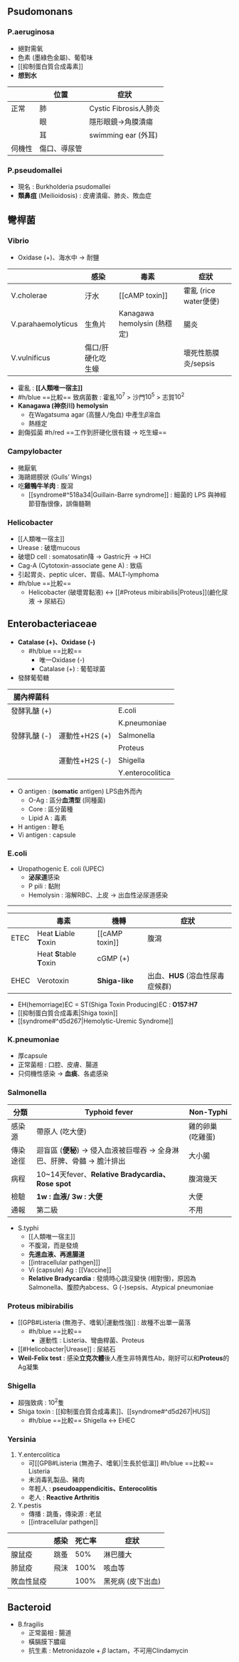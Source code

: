 ## Psudomonans
### P.aeruginosa
- 絕對需氧
- 色素 (墨綠色金屬)、葡萄味
- [[抑制蛋白質合成毒素]]
- **想到水**

|        | 位置         | 症狀                  |
|--------|--------------|-----------------------|
| 正常   | 肺           | Cystic Fibrosis人肺炎 |
|        | 眼           | 隱形眼鏡->角膜潰瘍    |
|        | 耳           | swimming ear (外耳)   |
| 伺機性 | 傷口、導尿管 |                       |
### P.pseudomallei
- 現名 : Burkholderia psudomallei
- **類鼻疽** (Meilioidosis) : 皮膚潰瘍、肺炎、敗血症
## 彎桿菌
### Vibrio
- Oxidase (+)、海水中 -> 耐鹽

|                    | 感染              | 毒素                        | 症狀                  |
|--------------------|-------------------|-----------------------------|-----------------------|
| V.cholerae         | 汙水              | [[cAMP toxin]]                        | 霍亂 (rice water便便) |
| V.parahaemolyticus | 生魚片            | Kanagawa hemolysin (熱穩定) | 腸炎                  |
| V.vulnificus       | 傷口/肝硬化吃生蠔 |                             | 壞死性筋膜炎/sepsis   |
- 霍亂 : **[[人類唯一宿主]]**
- #h/blue ==比較== 致病菌數 : 霍亂$10^7$ > 沙門$10^5$ > 志賀$10^2$
- **Kanagawa (神奈川) hemolysin**
	- 在Wagatsuma agar (高鹽人/兔血) 中產生$\beta$溶血
	- 熱穩定
- 創傷弧菌 #h/red ==工作到肝硬化很有錢 -> 吃生蠔==
### Campylobacter
- 微厭氧
- 海鷗翅膀狀 (Gulls’ Wings)
- 吃**雞鴨牛羊肉** : 腹瀉
	- [[syndrome#^518a34|Guillain-Barre syndrome]] : 細菌的 LPS 與神經節苷酯很像，誤傷髓鞘
### Helicobacter
- [[人類唯一宿主]]
- Urease : 破壞mucous
- 破壞D cell : somatosatin降 -> Gastric升 -> HCl
- Cag-A (Cytotoxin-associate gene A) : 致癌
- 引起胃炎、peptic ulcer、胃癌、MALT-lymphoma
- #h/blue  ==比較== 
	- Helicobacter (破壞胃黏液) <-> [[#Proteus mibirabilis|Proteus]](鹼化尿液 -> 尿結石)
## Enterobacteriaceae
- **Catalase (+)、Oxidase (-)**
	- #h/blue ==比較==
		- 唯一Oxidase (-)
		- Catalase (+) : 葡萄球菌
- 發酵葡萄糖

| 腸內桿菌科   |                |                  |
|--------------|----------------|------------------|
| 發酵乳醣 (+) |                | E.coli           |
|              |                | K.pneumoniae     |
| 發酵乳醣 (-) | 運動性+H2S (+) | Salmonella       |
|              |                | Proteus          |
|              | 運動性+H2S (-) | Shigella         |
|              |                | Y.enterocolitica |
- O antigen : (**somatic** antigen) LPS由外而內
	- O-Ag : 區分**血清型** (同種菌)
	- Core : 區分菌種
	- Lipid A : 毒素
- H antigen : 鞭毛
- Vi antigen : capsule
### E.coli
- Uropathogenic E. coli (UPEC)
	- **泌尿道**感染
	- P pili : 黏附
	- Hemolysin : 溶解RBC、上皮 -> 出血性泌尿道感染
***

|      | 毒素              | 機轉       | 症狀                         |
|------|-------------------|------------|------------------------------|
| ETEC | Heat **L**iable **T**oxin | [[cAMP toxin]]   | 腹瀉                         |
|      | Heat **S**table **T**oxin | cGMP (+)   |                              |
| EHEC | Verotoxin         | **Shiga-like** | 出血、**HUS** (溶血性尿毒症候群) |
- EH(hemorriage)EC = ST(Shiga Toxin Producing)EC : **O157:H7**
- [[抑制蛋白質合成毒素|Shiga toxin]]
- [[syndrome#^d5d267|Hemolytic-Uremic Syndrome]]
### K.pneumoniae
- 厚capsule
- 正常菌相 : 口腔、皮膚、腸道
- 只伺機性感染 -> **血痰**、各處感染
### Salmonella
| 分類     | Typhoid fever                                                         | Non-Typhi         |
|----------|-----------------------------------------------------------------------|-------------------|
| 感染源   | 帶原人 (吃大便)                                                       | 雞的卵巢 (吃雞蛋) |
| 傳染途徑 | 迴盲區 (**便秘**) -> 侵入血液被巨噬吞 -> 全身淋巴、肝脾、骨髓 -> 膽汁排出 | 大小腸            |
| 病程     | 10~14天fever、**Relative Bradycardia、Rose spot**                         | 腹瀉幾天          |
| 檢驗     | **1w : 血液/ 3w : 大便**                                                  | 大便              |
| 通報     | 第二級                                                                | 不用              |
- S.typhi
	- [[人類唯一宿主]]
	- 不腹瀉，而是發燒
	- **先進血液、再進腸道**
	- [[intracellular pathgen]]]
	- Vi (capsule) Ag : [[Vaccine]]
	- **Relative Bradycardia** : 發燒時心跳沒變快 (相對慢)，原因為Salmonella、腹腔內abcess、G (-)sepsis、Atypical pneumoniae
### Proteus mibirabilis
- [[GPB#Listeria (無孢子、嗜氧)|運動性強]] : 故種不出單一菌落 
	- #h/blue ==比較== 
		- 運動性 : Listeria、彎曲桿菌、Proteus
- [[#Helicobacter|Urease]] : 尿結石
- **Weil-Felix test** : 感染**立克次體**後人產生非特異性Ab，剛好可以和**Proteus**的Ag凝集
### Shigella
- 超強致病 : $10^2$隻
- Shiga toxin : [[抑制蛋白質合成毒素]]、[[syndrome#^d5d267|HUS]]
	- #h/blue ==比較== Shigella <-> EHEC 
### Yersinia
1. Y.entercolitica
	- 可[[GPB#Listeria (無孢子、嗜氧)|生長於低溫]] #h/blue ==比較== Listeria
	- 未消毒乳製品、豬肉
	- 年輕人 : **pseudoappendicitis、Enterocolitis**
	- 老人 : **Reactive Arthritis**
2. Y.pestis
	- 傳播 : 跳蚤，傳染源 : 老鼠
	- [[intracellular pathgen]]

|            | 感染 | 死亡率 | 症狀              |
|------------|------|--------|-------------------|
| 腺鼠疫     | 跳蚤 | 50%    | 淋巴腫大          |
| 肺鼠疫     | 飛沫 | 100%   | 咳血等            |
| 敗血性鼠疫 |      | 100%   | 黑死病 (皮下出血) |
## Bacteroid
- B.fragilis
	- 正常菌相 : 腸道
	- 橫膈膜下膿瘍
	- 抗生素 : Metronidazole + $\beta$ lactam，不可用Clindamycin